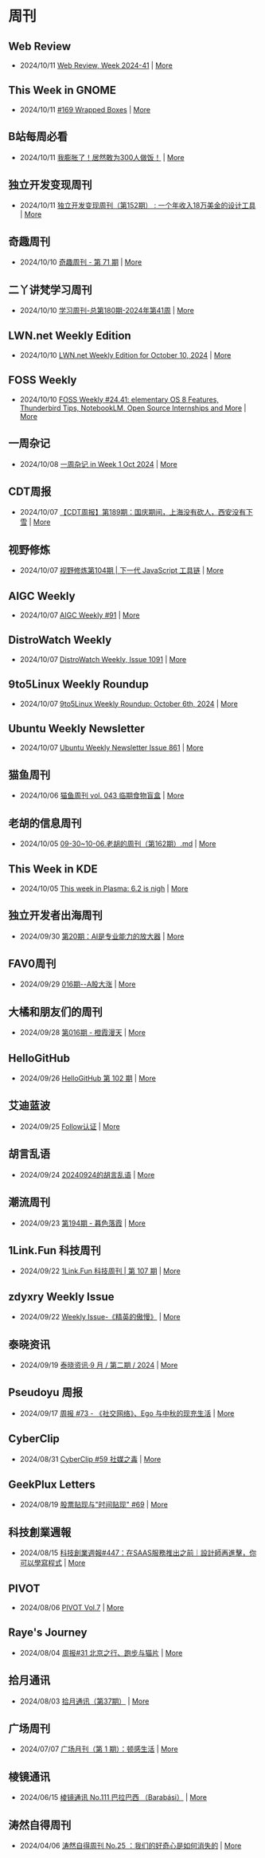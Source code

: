 # 周刊

## Web Review
- 2024/10/11 [Web Review, Week 2024-41](https://ervin.ipsquad.net/blog/2024/10/11/web-review-week-2024-41/) | [More](channels/Web%20Review.md)

## This Week in GNOME
- 2024/10/11 [#169 Wrapped Boxes](https://thisweek.gnome.org/posts/2024/10/twig-169/) | [More](channels/This%20Week%20in%20GNOME.md)

## B站每周必看
- 2024/10/11 [我膨胀了！居然敢为300人做饭！](https://www.bilibili.com/video/BV1gBp7enES8) | [More](channels/B%E7%AB%99%E6%AF%8F%E5%91%A8%E5%BF%85%E7%9C%8B.md)

## 独立开发变现周刊
- 2024/10/11 [独立开发变现周刊（第152期） : 一个年收入18万美金的设计工具](https://www.ezindie.com/weekly/issue-152) | [More](channels/%E7%8B%AC%E7%AB%8B%E5%BC%80%E5%8F%91%E5%8F%98%E7%8E%B0%E5%91%A8%E5%88%8A.md)

## 奇趣周刊
- 2024/10/10 [奇趣周刊 - 第 71 期](https://zishu.me/blog/weekly-71.html/) | [More](channels/%E5%A5%87%E8%B6%A3%E5%91%A8%E5%88%8A.md)

## 二丫讲梵学习周刊
- 2024/10/10 [学习周刊-总第180期-2024年第41周](https://wiki.eryajf.net/pages/6dc85f/) | [More](channels/%E4%BA%8C%E4%B8%AB%E8%AE%B2%E6%A2%B5%E5%AD%A6%E4%B9%A0%E5%91%A8%E5%88%8A.md)

## LWN.net Weekly Edition
- 2024/10/10 [LWN.net Weekly Edition for October 10, 2024](https://lwn.net/Articles/992718/) | [More](channels/LWN.net%20Weekly%20Edition.md)

## FOSS Weekly
- 2024/10/10 [FOSS Weekly #24.41: elementary OS 8 Features, Thunderbird Tips, NotebookLM, Open Source Internships and More](https://itsfoss.com/newsletter/foss-weekly-24-41/) | [More](channels/FOSS%20Weekly.md)

## 一周杂记
- 2024/10/08 [一周杂记 in Week 1 Oct 2024](http://kingsamchen.github.io/2024/10/08/weekly-2024-oct-1/) | [More](channels/%E4%B8%80%E5%91%A8%E6%9D%82%E8%AE%B0.md)

## CDT周报
- 2024/10/07 [【CDT周报】第189期：国庆期间，上海没有砍人，西安没有下雪](https://chinadigitaltimes.net/chinese/712007.html) | [More](channels/CDT%E5%91%A8%E6%8A%A5.md)

## 视野修炼
- 2024/10/07 [视野修炼第104期 | 下一代 JavaScript 工具链](https://sugarat.top/weekly/2024-10-07.html) | [More](channels/%E8%A7%86%E9%87%8E%E4%BF%AE%E7%82%BC.md)

## AIGC Weekly
- 2024/10/07 [AIGC Weekly #91](https://quail.ink/op7418/p/aigc-weekly-91) | [More](channels/AIGC%20Weekly.md)

## DistroWatch Weekly
- 2024/10/07 [DistroWatch Weekly, Issue 1091](https://distrowatch.com/weekly.php?issue=20241007) | [More](channels/DistroWatch%20Weekly.md)

## 9to5Linux Weekly Roundup
- 2024/10/07 [9to5Linux Weekly Roundup: October 6th, 2024](https://9to5linux.com/9to5linux-weekly-roundup-october-6th-2024) | [More](channels/9to5Linux%20Weekly%20Roundup.md)

## Ubuntu Weekly Newsletter
- 2024/10/07 [Ubuntu Weekly Newsletter Issue 861](https://discourse.ubuntu.com/t/ubuntu-weekly-newsletter-issue-861/48570) | [More](channels/Ubuntu%20Weekly%20Newsletter.md)

## 猫鱼周刊
- 2024/10/06 [猫鱼周刊 vol. 043 临期食物盲盒](https://ameow.xyz/archives/weekly-043) | [More](channels/%E7%8C%AB%E9%B1%BC%E5%91%A8%E5%88%8A.md)

## 老胡的信息周刊
- 2024/10/05 [09-30~10-06.老胡的周刊（第162期）.md](https://weekly.howie6879.com/2024/09-30~10-06.老胡的周刊（第162期）.html) | [More](channels/%E8%80%81%E8%83%A1%E7%9A%84%E4%BF%A1%E6%81%AF%E5%91%A8%E5%88%8A.md)

## This Week in KDE
- 2024/10/05 [This week in Plasma: 6.2 is nigh](https://pointieststick.com/2024/10/04/this-week-in-plasma-6-2-is-nigh/) | [More](channels/This%20Week%20in%20KDE.md)

## 独立开发者出海周刊
- 2024/09/30 [第20期：AI是专业能力的放大器](https://gapis.money/weekly/2024-09-30_020) | [More](channels/%E7%8B%AC%E7%AB%8B%E5%BC%80%E5%8F%91%E8%80%85%E5%87%BA%E6%B5%B7%E5%91%A8%E5%88%8A.md)

## FAV0周刊
- 2024/09/29 [016期--A股大涨](https://fav0.com/posts/2024/016) | [More](channels/FAV0%E5%91%A8%E5%88%8A.md)

## 大橘和朋友们的周刊
- 2024/09/28 [第016期 - 橙霞漫天](https://rrorangeandfriends.site/posts/2024/016) | [More](channels/%E5%A4%A7%E6%A9%98%E5%92%8C%E6%9C%8B%E5%8F%8B%E4%BB%AC%E7%9A%84%E5%91%A8%E5%88%8A.md)

## HelloGitHub
- 2024/09/26 [HelloGitHub 第 102 期](https://hellogithub.com/periodical/volume/102) | [More](channels/HelloGitHub.md)

## 艾迪蓝波
- 2024/09/25 [Follow认证](https://www.idnunber.top/article/10c03a08-b813-805b-9032-cce14df9ecf6) | [More](channels/%E8%89%BE%E8%BF%AA%E8%93%9D%E6%B3%A2.md)

## 胡言乱语
- 2024/09/24 [20240924的胡言乱语](https://www.bboy.app/2024/09/24/20240924%E7%9A%84%E8%83%A1%E8%A8%80%E4%B9%B1%E8%AF%AD/) | [More](channels/%E8%83%A1%E8%A8%80%E4%B9%B1%E8%AF%AD.md)

## 潮流周刊
- 2024/09/23 [第194期 - 暮色落霞](https://weekly.tw93.fun/posts/194-%E6%9A%AE%E8%89%B2%E8%90%BD%E9%9C%9E/) | [More](channels/%E6%BD%AE%E6%B5%81%E5%91%A8%E5%88%8A.md)

## 1Link.Fun 科技周刊
- 2024/09/22 [1Link.Fun 科技周刊 | 第 107 期](https://1link.fun/blog/issue/issue107/) | [More](channels/1Link.Fun%20%E7%A7%91%E6%8A%80%E5%91%A8%E5%88%8A.md)

## zdyxry Weekly Issue
- 2024/09/22 [Weekly Issue-《精英的傲慢》](https://zdyxry.github.io/2024/09/22/Weekly-Issue-%E7%B2%BE%E8%8B%B1%E7%9A%84%E5%82%B2%E6%85%A2/) | [More](channels/zdyxry%20Weekly%20Issue.md)

## 泰晓资讯
- 2024/09/19 [泰晓资讯·9 月 / 第二期 / 2024](https://tinylab.org/tinylab-weekly-09-2nd-2024/) | [More](channels/%E6%B3%B0%E6%99%93%E8%B5%84%E8%AE%AF.md)

## Pseudoyu 周报
- 2024/09/17 [周报 #73 - 《社交网络》、Ego 与中秋的现充生活](https://www.pseudoyu.com/zh/2024/09/18/weekly_review_20240918/) | [More](channels/Pseudoyu%20%E5%91%A8%E6%8A%A5.md)

## CyberClip
- 2024/08/31 [CyberClip #59 社媒之毒](https://shyrz.me/cyberclip-59-toxic-social-media/) | [More](channels/CyberClip.md)

## GeekPlux Letters
- 2024/08/19 [股票贴现与"时间贴现" #69](https://letters.geekplux.com/69/) | [More](channels/GeekPlux%20Letters.md)

## 科技創業週報
- 2024/08/15 [科技創業週報#447：在SAAS服務推出之前｜設計師再進擊，你可以學寫程式](https://blog.starrocket.io/posts/newsletter-2024-08-15/) | [More](channels/%E7%A7%91%E6%8A%80%E5%89%B5%E6%A5%AD%E9%80%B1%E5%A0%B1.md)

## PIVOT
- 2024/08/06 [PIVOT Vol.7](https://anotherdayu.com/2024/5845/) | [More](channels/PIVOT.md)

## Raye's Journey
- 2024/08/04 [周报#31 北京之行、跑步与猫片](https://xlog.app/api/redirection?characterId=51803&noteId=1764) | [More](channels/Raye%27s%20Journey.md)

## 拾月通讯
- 2024/08/03 [拾月通讯（第37期）](https://www.skyue.com/24080317.html) | [More](channels/%E6%8B%BE%E6%9C%88%E9%80%9A%E8%AE%AF.md)

## 广场周刊
- 2024/07/07 [广场月刊（第 1 期）：顿感生活](https://immmmm.com/month-1-20240707/) | [More](channels/%E5%B9%BF%E5%9C%BA%E5%91%A8%E5%88%8A.md)

## 棱镜通讯
- 2024/06/15 [棱镜通讯 No.111  巴拉巴西 （Barabási）](https://wangyurui.com/posts/leng-jing-tong-xun-no-111-ba-la-ba-xi-barabasi-a996bcab) | [More](channels/%E6%A3%B1%E9%95%9C%E9%80%9A%E8%AE%AF.md)

## 涛然自得周刊
- 2024/04/06 [涛然自得周刊 No.25 ：我们的好奇心是如何消失的](http://heyitao.com/post/beyond-code-weekly-025) | [More](channels/%E6%B6%9B%E7%84%B6%E8%87%AA%E5%BE%97%E5%91%A8%E5%88%8A.md)

